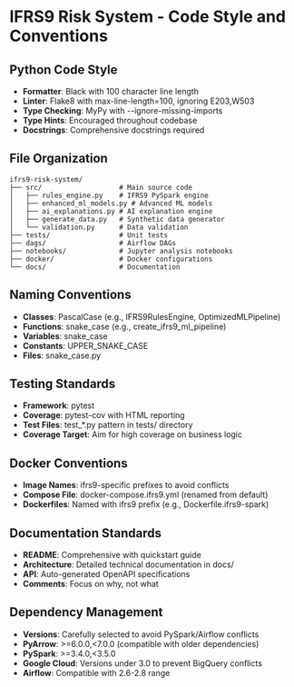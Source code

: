 # IFRS9 Risk System - Code Style and Conventions

## Python Code Style
- **Formatter**: Black with 100 character line length
- **Linter**: Flake8 with max-line-length=100, ignoring E203,W503
- **Type Checking**: MyPy with --ignore-missing-imports
- **Type Hints**: Encouraged throughout codebase
- **Docstrings**: Comprehensive docstrings required

## File Organization
```
ifrs9-risk-system/
├── src/                   # Main source code
│   ├── rules_engine.py    # IFRS9 PySpark engine  
│   ├── enhanced_ml_models.py # Advanced ML models
│   ├── ai_explanations.py # AI explanation engine
│   ├── generate_data.py   # Synthetic data generator
│   └── validation.py      # Data validation
├── tests/                 # Unit tests
├── dags/                  # Airflow DAGs
├── notebooks/             # Jupyter analysis notebooks
├── docker/                # Docker configurations
└── docs/                  # Documentation
```

## Naming Conventions
- **Classes**: PascalCase (e.g., IFRS9RulesEngine, OptimizedMLPipeline)
- **Functions**: snake_case (e.g., create_ifrs9_ml_pipeline)
- **Variables**: snake_case
- **Constants**: UPPER_SNAKE_CASE
- **Files**: snake_case.py

## Testing Standards
- **Framework**: pytest
- **Coverage**: pytest-cov with HTML reporting
- **Test Files**: test_*.py pattern in tests/ directory
- **Coverage Target**: Aim for high coverage on business logic

## Docker Conventions
- **Image Names**: ifrs9-specific prefixes to avoid conflicts
- **Compose File**: docker-compose.ifrs9.yml (renamed from default)
- **Dockerfiles**: Named with ifrs9 prefix (e.g., Dockerfile.ifrs9-spark)

## Documentation Standards
- **README**: Comprehensive with quickstart guide
- **Architecture**: Detailed technical documentation in docs/
- **API**: Auto-generated OpenAPI specifications
- **Comments**: Focus on why, not what

## Dependency Management
- **Versions**: Carefully selected to avoid PySpark/Airflow conflicts
- **PyArrow**: >=6.0.0,<7.0.0 (compatible with older dependencies)
- **PySpark**: >=3.4.0,<3.5.0
- **Google Cloud**: Versions under 3.0 to prevent BigQuery conflicts
- **Airflow**: Compatible with 2.6-2.8 range
